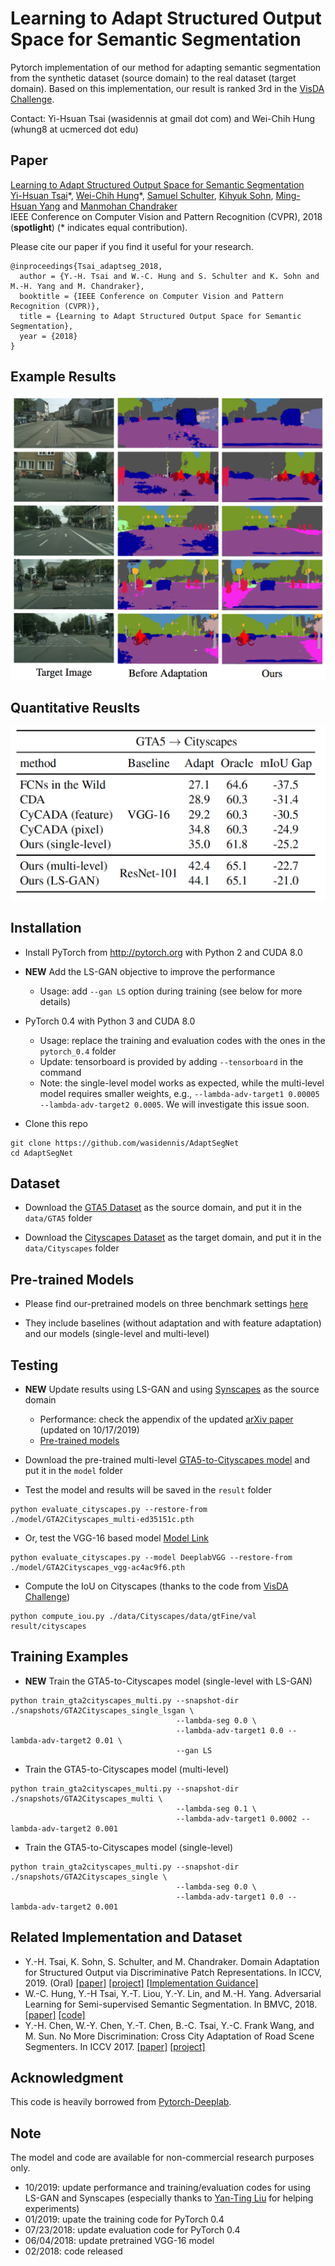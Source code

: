 # Learning to Adapt Structured Output Space for Semantic Segmentation

Pytorch implementation of our method for adapting semantic segmentation from the synthetic dataset (source domain) to the real dataset (target domain). Based on this implementation, our result is ranked 3rd in the [VisDA Challenge](http://ai.bu.edu/visda-2017/).

Contact: Yi-Hsuan Tsai (wasidennis at gmail dot com) and Wei-Chih Hung (whung8 at ucmerced dot edu)

## Paper
[Learning to Adapt Structured Output Space for Semantic Segmentation](https://arxiv.org/abs/1802.10349) <br />
[Yi-Hsuan Tsai](https://sites.google.com/site/yihsuantsai/home)\*, [Wei-Chih Hung](https://hfslyc.github.io/)\*, [Samuel Schulter](https://samschulter.github.io/), [Kihyuk Sohn](https://sites.google.com/site/kihyuksml/), [Ming-Hsuan Yang](http://faculty.ucmerced.edu/mhyang/index.html) and [Manmohan Chandraker](http://cseweb.ucsd.edu/~mkchandraker/) <br />
IEEE Conference on Computer Vision and Pattern Recognition (CVPR), 2018 (**spotlight**) (\* indicates equal contribution).

Please cite our paper if you find it useful for your research.

```
@inproceedings{Tsai_adaptseg_2018,
  author = {Y.-H. Tsai and W.-C. Hung and S. Schulter and K. Sohn and M.-H. Yang and M. Chandraker},
  booktitle = {IEEE Conference on Computer Vision and Pattern Recognition (CVPR)},
  title = {Learning to Adapt Structured Output Space for Semantic Segmentation},
  year = {2018}
}
```

## Example Results

![](figure/result_git.png)

## Quantitative Reuslts

![](figure/iou_comparison_v2.png)

## Installation
* Install PyTorch from http://pytorch.org with Python 2 and CUDA 8.0

* **NEW** Add the LS-GAN objective to improve the performance
  - Usage: add `--gan LS` option during training (see below for more details)

* PyTorch 0.4 with Python 3 and CUDA 8.0
  - Usage: replace the training and evaluation codes with the ones in the `pytorch_0.4` folder
  - Update: tensorboard is provided by adding `--tensorboard` in the command
  - Note: the single-level model works as expected, while the multi-level model requires smaller weights, e.g., `--lambda-adv-target1 0.00005 --lambda-adv-target2 0.0005`. We will investigate this issue soon.

* Clone this repo
```
git clone https://github.com/wasidennis/AdaptSegNet
cd AdaptSegNet
```
## Dataset
* Download the [GTA5 Dataset](https://download.visinf.tu-darmstadt.de/data/from_games/) as the source domain, and put it in the `data/GTA5` folder

* Download the [Cityscapes Dataset](https://www.cityscapes-dataset.com/) as the target domain, and put it in the `data/Cityscapes` folder

## Pre-trained Models
* Please find our-pretrained models on three benchmark settings [here](https://www.dropbox.com/s/gpzm15ipyt01mis/DA_Seg_models.zip?dl=0)

* They include baselines (without adaptation and with feature adaptation) and our models (single-level and multi-level)

## Testing
* **NEW** Update results using LS-GAN and using [Synscapes](https://7dlabs.com/synscapes-overview) as the source domain
  - Performance: check the appendix of the updated [arXiv paper](https://arxiv.org/abs/1802.10349) (updated on 10/17/2019)
  - [Pre-trained models](https://www.dropbox.com/s/sif9cd6ad4s9y5d/AdaptSegNet_LSGAN_models.zip?dl=0)

* Download the pre-trained multi-level [GTA5-to-Cityscapes model](http://vllab.ucmerced.edu/ytsai/CVPR18/GTA2Cityscapes_multi-ed35151c.pth) and put it in the `model` folder

* Test the model and results will be saved in the `result` folder

```
python evaluate_cityscapes.py --restore-from ./model/GTA2Cityscapes_multi-ed35151c.pth
```

* Or, test the VGG-16 based model [Model Link](http://vllab.ucmerced.edu/ytsai/CVPR18/GTA2Cityscapes_vgg-ac4ac9f6.pth)

```
python evaluate_cityscapes.py --model DeeplabVGG --restore-from ./model/GTA2Cityscapes_vgg-ac4ac9f6.pth
```

* Compute the IoU on Cityscapes (thanks to the code from [VisDA Challenge](http://ai.bu.edu/visda-2017/))
```
python compute_iou.py ./data/Cityscapes/data/gtFine/val result/cityscapes
```

## Training Examples
* **NEW** Train the GTA5-to-Cityscapes model (single-level with LS-GAN)

```
python train_gta2cityscapes_multi.py --snapshot-dir ./snapshots/GTA2Cityscapes_single_lsgan \
                                     --lambda-seg 0.0 \
                                     --lambda-adv-target1 0.0 --lambda-adv-target2 0.01 \
                                     --gan LS
```

* Train the GTA5-to-Cityscapes model (multi-level)

```
python train_gta2cityscapes_multi.py --snapshot-dir ./snapshots/GTA2Cityscapes_multi \
                                     --lambda-seg 0.1 \
                                     --lambda-adv-target1 0.0002 --lambda-adv-target2 0.001
```

* Train the GTA5-to-Cityscapes model (single-level)

```
python train_gta2cityscapes_multi.py --snapshot-dir ./snapshots/GTA2Cityscapes_single \
                                     --lambda-seg 0.0 \
                                     --lambda-adv-target1 0.0 --lambda-adv-target2 0.001
```

## Related Implementation and Dataset
* Y.-H. Tsai, K. Sohn, S. Schulter, and M. Chandraker. Domain Adaptation for Structured Output via Discriminative Patch Representations. In ICCV, 2019. (Oral) [[paper]](https://arxiv.org/abs/1901.05427v3) [[project]](http://www.nec-labs.com/~mas/adapt-seg/adapt-seg.html) [[Implementation Guidance]](https://docs.google.com/document/d/1w235D1vonIl6ER7AEfOOp8T0OFUiLwXCDFUdAra62RU/edit?usp=sharing)
* W.-C. Hung, Y.-H Tsai, Y.-T. Liou, Y.-Y. Lin, and M.-H. Yang. Adversarial Learning for Semi-supervised Semantic Segmentation. In BMVC, 2018. [[paper]](https://arxiv.org/abs/1802.07934) [[code]](https://github.com/hfslyc/AdvSemiSeg)
* Y.-H. Chen, W.-Y. Chen, Y.-T. Chen, B.-C. Tsai, Y.-C. Frank Wang, and M. Sun. No More Discrimination: Cross City Adaptation of Road Scene Segmenters. In ICCV 2017. [[paper]](https://arxiv.org/abs/1704.08509) [[project]](https://yihsinchen.github.io/segmentation_adaptation/)

## Acknowledgment
This code is heavily borrowed from [Pytorch-Deeplab](https://github.com/speedinghzl/Pytorch-Deeplab).
## Note
The model and code are available for non-commercial research purposes only.
* 10/2019: update performance and training/evaluation codes for using LS-GAN and Synscapes (especially thanks to [Yan-Ting Liu](https://github.com/wheatdog) for helping experiments)
* 01/2019: upate the training code for PyTorch 0.4
* 07/23/2018: update evaluation code for PyTorch 0.4
* 06/04/2018: update pretrained VGG-16 model 
* 02/2018: code released




